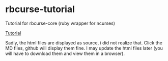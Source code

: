 rbcurse-tutorial
================

Tutorial for rbcurse-core (ruby wrapper for ncurses)

[Tutorial](./md/tut0.md)

Sadly, the html files are displayed as source, i did not realize that. Click the MD files, github will display them fine. I may update the html files later (you will have to download them and view them in a browser).
